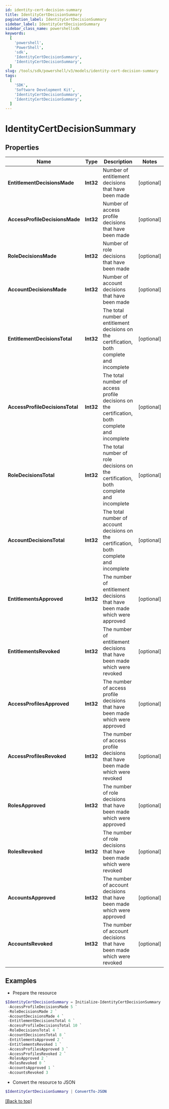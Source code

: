 ```yaml
---
id: identity-cert-decision-summary
title: IdentityCertDecisionSummary
pagination_label: IdentityCertDecisionSummary
sidebar_label: IdentityCertDecisionSummary
sidebar_class_name: powershellsdk
keywords:
  [
    'powershell',
    'PowerShell',
    'sdk',
    'IdentityCertDecisionSummary',
    'IdentityCertDecisionSummary',
  ]
slug: /tools/sdk/powershell/v3/models/identity-cert-decision-summary
tags:
  [
    'SDK',
    'Software Development Kit',
    'IdentityCertDecisionSummary',
    'IdentityCertDecisionSummary',
  ]
---
```


# IdentityCertDecisionSummary

## Properties

| Name | Type | Description | Notes |
| --- | --- | --- | --- |
| **EntitlementDecisionsMade** | **Int32** | Number of entitlement decisions that have been made | [optional] |
| **AccessProfileDecisionsMade** | **Int32** | Number of access profile decisions that have been made | [optional] |
| **RoleDecisionsMade** | **Int32** | Number of role decisions that have been made | [optional] |
| **AccountDecisionsMade** | **Int32** | Number of account decisions that have been made | [optional] |
| **EntitlementDecisionsTotal** | **Int32** | The total number of entitlement decisions on the certification, both complete and incomplete | [optional] |
| **AccessProfileDecisionsTotal** | **Int32** | The total number of access profile decisions on the certification, both complete and incomplete | [optional] |
| **RoleDecisionsTotal** | **Int32** | The total number of role decisions on the certification, both complete and incomplete | [optional] |
| **AccountDecisionsTotal** | **Int32** | The total number of account decisions on the certification, both complete and incomplete | [optional] |
| **EntitlementsApproved** | **Int32** | The number of entitlement decisions that have been made which were approved | [optional] |
| **EntitlementsRevoked** | **Int32** | The number of entitlement decisions that have been made which were revoked | [optional] |
| **AccessProfilesApproved** | **Int32** | The number of access profile decisions that have been made which were approved | [optional] |
| **AccessProfilesRevoked** | **Int32** | The number of access profile decisions that have been made which were revoked | [optional] |
| **RolesApproved** | **Int32** | The number of role decisions that have been made which were approved | [optional] |
| **RolesRevoked** | **Int32** | The number of role decisions that have been made which were revoked | [optional] |
| **AccountsApproved** | **Int32** | The number of account decisions that have been made which were approved | [optional] |
| **AccountsRevoked** | **Int32** | The number of account decisions that have been made which were revoked | [optional] |

## Examples

- Prepare the resource

```powershell
$IdentityCertDecisionSummary = Initialize-IdentityCertDecisionSummary  -EntitlementDecisionsMade 3 `
 -AccessProfileDecisionsMade 5 `
 -RoleDecisionsMade 2 `
 -AccountDecisionsMade 4 `
 -EntitlementDecisionsTotal 6 `
 -AccessProfileDecisionsTotal 10 `
 -RoleDecisionsTotal 4 `
 -AccountDecisionsTotal 8 `
 -EntitlementsApproved 2 `
 -EntitlementsRevoked 1 `
 -AccessProfilesApproved 3 `
 -AccessProfilesRevoked 2 `
 -RolesApproved 2 `
 -RolesRevoked 0 `
 -AccountsApproved 1 `
 -AccountsRevoked 3
```

- Convert the resource to JSON

```powershell
$IdentityCertDecisionSummary | ConvertTo-JSON
```

[[Back to top]](#)
